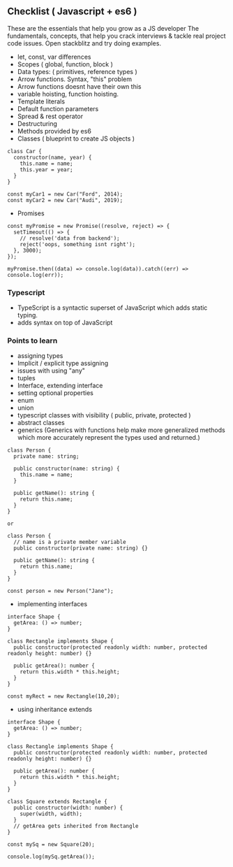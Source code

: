 ## Checklist ( Javascript + es6 )

These are the essentials that help you grow as a JS developer
The fundamentals, concepts, that help you crack interviews & tackle real project code issues.
Open stackblitz and try doing examples.

- let, const, var differences
- Scopes ( global, function, block )
- Data types: ( primitives, reference types )
- Arrow functions. Syntax, "this" problem
- Arrow functions doesnt have their own this 
- variable hoisting, function hoisting.
- Template literals
- Default function parameters
- Spread & rest operator
- Destructuring
- Methods provided by es6 
- Classes ( blueprint to create JS objects )

```
class Car {
  constructor(name, year) {
    this.name = name;
    this.year = year;
  }
}

const myCar1 = new Car("Ford", 2014);
const myCar2 = new Car("Audi", 2019);
```
- Promises

```
const myPromise = new Promise((resolve, reject) => {
  setTimeout(() => {
    // resolve('data from backend');
    reject('oops, something isnt right');
  }, 3000);
});

myPromise.then((data) => console.log(data)).catch((err) => console.log(err));
```

### Typescript 

- TypeScript is a syntactic superset of JavaScript which adds static typing.
- adds syntax on top of JavaScript

### Points to learn 

- assigning types
- Implicit / explicit type assigning
- issues with using "any"
- tuples
- Interface, extending interface
- setting optional properties 
- enum 
- union
- typescript classes with visibility ( public, private, protected )
- abstract classes
- generics (Generics with functions help make more generalized methods which more accurately represent the types used and returned.)

```
class Person {
  private name: string;

  public constructor(name: string) {
    this.name = name;
  }

  public getName(): string {
    return this.name;
  }
}

or 

class Person {
  // name is a private member variable
  public constructor(private name: string) {}

  public getName(): string {
    return this.name;
  }
}
      
const person = new Person("Jane");
```

- implementing interfaces 

```
interface Shape {
  getArea: () => number;
}

class Rectangle implements Shape {
  public constructor(protected readonly width: number, protected readonly height: number) {}

  public getArea(): number {
    return this.width * this.height;
  }
}

const myRect = new Rectangle(10,20);
```
- using inheritance extends

```
interface Shape {
  getArea: () => number;
}
      
class Rectangle implements Shape {
  public constructor(protected readonly width: number, protected readonly height: number) {}

  public getArea(): number {
    return this.width * this.height;
  }
}
      
class Square extends Rectangle {
  public constructor(width: number) {
    super(width, width);
  }
  // getArea gets inherited from Rectangle
}

const mySq = new Square(20);

console.log(mySq.getArea());
```
